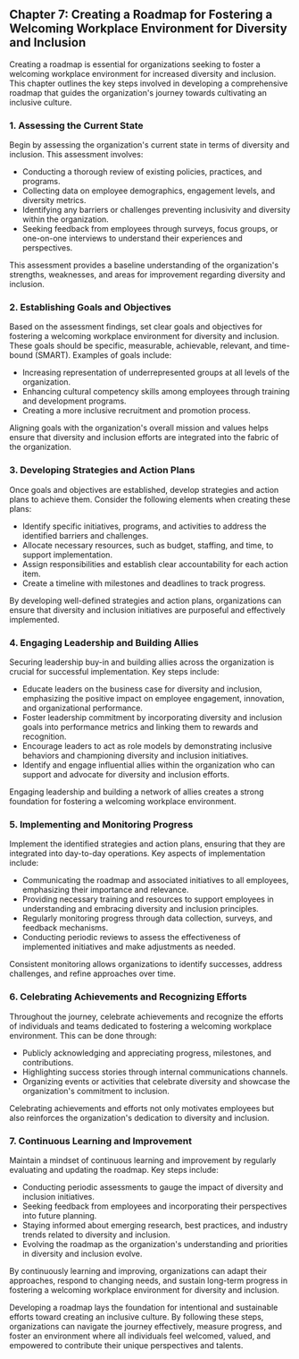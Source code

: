 Chapter 7: Creating a Roadmap for Fostering a Welcoming Workplace Environment for Diversity and Inclusion
---------------------------------------------------------------------------------------------------------

Creating a roadmap is essential for organizations seeking to foster a welcoming workplace environment for increased diversity and inclusion. This chapter outlines the key steps involved in developing a comprehensive roadmap that guides the organization's journey towards cultivating an inclusive culture.

### **1. Assessing the Current State**

Begin by assessing the organization's current state in terms of diversity and inclusion. This assessment involves:

* Conducting a thorough review of existing policies, practices, and programs.
* Collecting data on employee demographics, engagement levels, and diversity metrics.
* Identifying any barriers or challenges preventing inclusivity and diversity within the organization.
* Seeking feedback from employees through surveys, focus groups, or one-on-one interviews to understand their experiences and perspectives.

This assessment provides a baseline understanding of the organization's strengths, weaknesses, and areas for improvement regarding diversity and inclusion.

### **2. Establishing Goals and Objectives**

Based on the assessment findings, set clear goals and objectives for fostering a welcoming workplace environment for diversity and inclusion. These goals should be specific, measurable, achievable, relevant, and time-bound (SMART). Examples of goals include:

* Increasing representation of underrepresented groups at all levels of the organization.
* Enhancing cultural competency skills among employees through training and development programs.
* Creating a more inclusive recruitment and promotion process.

Aligning goals with the organization's overall mission and values helps ensure that diversity and inclusion efforts are integrated into the fabric of the organization.

### **3. Developing Strategies and Action Plans**

Once goals and objectives are established, develop strategies and action plans to achieve them. Consider the following elements when creating these plans:

* Identify specific initiatives, programs, and activities to address the identified barriers and challenges.
* Allocate necessary resources, such as budget, staffing, and time, to support implementation.
* Assign responsibilities and establish clear accountability for each action item.
* Create a timeline with milestones and deadlines to track progress.

By developing well-defined strategies and action plans, organizations can ensure that diversity and inclusion initiatives are purposeful and effectively implemented.

### **4. Engaging Leadership and Building Allies**

Securing leadership buy-in and building allies across the organization is crucial for successful implementation. Key steps include:

* Educate leaders on the business case for diversity and inclusion, emphasizing the positive impact on employee engagement, innovation, and organizational performance.
* Foster leadership commitment by incorporating diversity and inclusion goals into performance metrics and linking them to rewards and recognition.
* Encourage leaders to act as role models by demonstrating inclusive behaviors and championing diversity and inclusion initiatives.
* Identify and engage influential allies within the organization who can support and advocate for diversity and inclusion efforts.

Engaging leadership and building a network of allies creates a strong foundation for fostering a welcoming workplace environment.

### **5. Implementing and Monitoring Progress**

Implement the identified strategies and action plans, ensuring that they are integrated into day-to-day operations. Key aspects of implementation include:

* Communicating the roadmap and associated initiatives to all employees, emphasizing their importance and relevance.
* Providing necessary training and resources to support employees in understanding and embracing diversity and inclusion principles.
* Regularly monitoring progress through data collection, surveys, and feedback mechanisms.
* Conducting periodic reviews to assess the effectiveness of implemented initiatives and make adjustments as needed.

Consistent monitoring allows organizations to identify successes, address challenges, and refine approaches over time.

### **6. Celebrating Achievements and Recognizing Efforts**

Throughout the journey, celebrate achievements and recognize the efforts of individuals and teams dedicated to fostering a welcoming workplace environment. This can be done through:

* Publicly acknowledging and appreciating progress, milestones, and contributions.
* Highlighting success stories through internal communications channels.
* Organizing events or activities that celebrate diversity and showcase the organization's commitment to inclusion.

Celebrating achievements and efforts not only motivates employees but also reinforces the organization's dedication to diversity and inclusion.

### **7. Continuous Learning and Improvement**

Maintain a mindset of continuous learning and improvement by regularly evaluating and updating the roadmap. Key steps include:

* Conducting periodic assessments to gauge the impact of diversity and inclusion initiatives.
* Seeking feedback from employees and incorporating their perspectives into future planning.
* Staying informed about emerging research, best practices, and industry trends related to diversity and inclusion.
* Evolving the roadmap as the organization's understanding and priorities in diversity and inclusion evolve.

By continuously learning and improving, organizations can adapt their approaches, respond to changing needs, and sustain long-term progress in fostering a welcoming workplace environment for diversity and inclusion.

Developing a roadmap lays the foundation for intentional and sustainable efforts toward creating an inclusive culture. By following these steps, organizations can navigate the journey effectively, measure progress, and foster an environment where all individuals feel welcomed, valued, and empowered to contribute their unique perspectives and talents.
